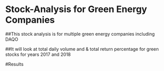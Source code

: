 # Stock-Analysis for Green Energy Companies
##This stock analysis is for multiple green energy companies including DAQO

##It will look at total daily volume and & total return percentage 
for green stocks for years 2017 and 2018

#Results
